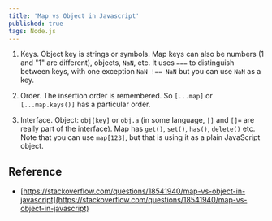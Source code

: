 ```yaml
---
title: 'Map vs Object in Javascript'
published: true
tags: Node.js
---
```


1. Keys. Object key is strings or symbols. Map keys can also be numbers (1 and
   "1" are different), objects, `NaN`, etc. It uses `===` to distinguish
   between keys, with one exception `NaN !== NaN` but you can use `NaN` as a
   key.

2. Order. The insertion order is remembered. So `[...map]` or
   `[...map.keys()]` has a particular order.

3. Interface. Object: `obj[key]` or `obj.a` (in some language, `[]` and `[]=` are
   really part of the interface). Map has `get()`, `set()`, `has()`, `delete()` etc.
   Note that you can use `map[123]`, but that is using it as a plain JavaScript
   object.

## Reference

- [https://stackoverflow.com/questions/18541940/map-vs-object-in-javascript](https://stackoverflow.com/questions/18541940/map-vs-object-in-javascript)